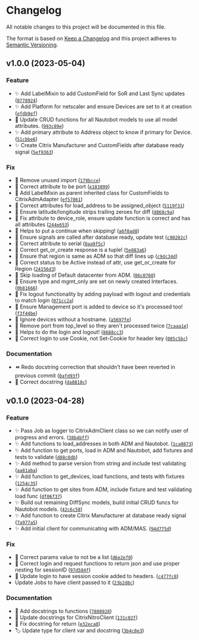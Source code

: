 # Changelog

All notable changes to this project will be documented in this file.

The format is based on [Keep a Changelog](http://keepachangelog.com/en/1.0.0/)
and this project adheres to [Semantic Versioning](http://semver.org/spec/v2.0.0.html).

<!--next-version-placeholder-->

## v1.0.0 (2023-05-04)
### Feature
* ✨ Add LabelMixin to add CustomField for SoR and Last Sync updates ([`8778924`](https://github.com/networktocode-llc/nautobot-plugin-ssot-citrix-adm/commit/87789246f16492d73e2d68a17b322e3391afc3bd))
* ✨ Add Platform for netscaler and ensure Devices are set to it at creation ([`efdb9ef`](https://github.com/networktocode-llc/nautobot-plugin-ssot-citrix-adm/commit/efdb9ef39ca596317dcfd2b0855070a1d6741079))
* 🎨 Update CRUD functions for all Nautobot models to use all model attributes. ([`993c89e`](https://github.com/networktocode-llc/nautobot-plugin-ssot-citrix-adm/commit/993c89e5e2fd2e70f002c0b5a2ee4d84921a3dc4))
* ✨ Add primary attribute to Address object to know if primary for Device. ([`51cbbe6`](https://github.com/networktocode-llc/nautobot-plugin-ssot-citrix-adm/commit/51cbbe6f0387130c83b696d1faf78e867a2fc795))
* ✨ Create Citrix Manufacturer and CustomFields after database ready signal ([`5ef9363`](https://github.com/networktocode-llc/nautobot-plugin-ssot-citrix-adm/commit/5ef9363d2dc26d4bd590a3069c904e3eca2fa165))

### Fix
* 🐛 Remove unused import ([`179bcce`](https://github.com/networktocode-llc/nautobot-plugin-ssot-citrix-adm/commit/179bcce1443c6ad17c4ecb94d2a920e56a97d14b))
* 🐛 Correct attribute to be port ([`e183899`](https://github.com/networktocode-llc/nautobot-plugin-ssot-citrix-adm/commit/e183899f3ac179f79670720dfbaff1070ee96483))
* 🐛 Add LabelMixin as parent inherited class for CustomFields to CitrixAdmAdapter ([`ef57861`](https://github.com/networktocode-llc/nautobot-plugin-ssot-citrix-adm/commit/ef578617908f4622cf3fd1b5b6823341f45b9cc2))
* 🐛 Correct attributes for load_address to be assigned_object ([`5119f31`](https://github.com/networktocode-llc/nautobot-plugin-ssot-citrix-adm/commit/5119f31d49365bad7dd45a9a403bd987c5af1a94))
* 🐛 Ensure latitude/longitude strips trailing zeroes for diff ([`d868c9a`](https://github.com/networktocode-llc/nautobot-plugin-ssot-citrix-adm/commit/d868c9ab934f4c4f8c67aa02f7449b4eb4ae9fbe))
* 🐛 Fix attribute to device_role, ensure update function is correct and has all attributes ([`244e653`](https://github.com/networktocode-llc/nautobot-plugin-ssot-citrix-adm/commit/244e6534621c9c8686b2b9266b686a16e0aedbe4))
* 🐛 Helps to put a continue when skipping! ([`a6f0ad8`](https://github.com/networktocode-llc/nautobot-plugin-ssot-citrix-adm/commit/a6f0ad864f0ea0471dbe02c28fedc667f81b0f58))
* 🐛 Ensure signals are called after database ready, update test ([`c90202c`](https://github.com/networktocode-llc/nautobot-plugin-ssot-citrix-adm/commit/c90202ce4ad836963f3afd8feb76b06dfaf01b01))
* 🐛 Correct attribute to serial ([`0aa9f5c`](https://github.com/networktocode-llc/nautobot-plugin-ssot-citrix-adm/commit/0aa9f5ca9023d8d546ee8508b7fee23463246f39))
* 🐛 Correct get_or_create response is a tuple! ([`5e883a6`](https://github.com/networktocode-llc/nautobot-plugin-ssot-citrix-adm/commit/5e883a61c4d9165d354fb18afd97f3612ec43698))
* 🐛 Ensure that region is same as ADM so that diff lines up ([`c9dc34d`](https://github.com/networktocode-llc/nautobot-plugin-ssot-citrix-adm/commit/c9dc34df845ff778884fad9bfa27337a69cb5fdb))
* 🐛 Correct status to be Active instead of attr, use get_or_create for Region ([`24156d3`](https://github.com/networktocode-llc/nautobot-plugin-ssot-citrix-adm/commit/24156d39403ef31190cebece35b41d99a1ad7231))
* 🐛 Skip loading of Default datacenter from ADM. ([`06c0760`](https://github.com/networktocode-llc/nautobot-plugin-ssot-citrix-adm/commit/06c0760c03e95aeafd85a397f162e62be2a7483a))
* 🐛 Ensure type and mgmt_only are set on newly created Interfaces. ([`0b81666`](https://github.com/networktocode-llc/nautobot-plugin-ssot-citrix-adm/commit/0b81666aacf3f83ed7d2214bd356b26c2ed3e19a))
* 🐛 Fix logout functionality by adding payload with logout and credentials to match login ([`071cc2a`](https://github.com/networktocode-llc/nautobot-plugin-ssot-citrix-adm/commit/071cc2a02641482e95044bd5793f25a3fc302f1a))
* 🐛 Ensure Management port is added to device so it's processed too! ([`f3f44be`](https://github.com/networktocode-llc/nautobot-plugin-ssot-citrix-adm/commit/f3f44be3c8df218b7416490c1e90dd980c08c9a1))
* 🐛 Ignore devices without a hostname. ([`a5697fe`](https://github.com/networktocode-llc/nautobot-plugin-ssot-citrix-adm/commit/a5697fe61c13b9a78770fcd4661c96ec305cb640))
* 🐛 Remove port from top_level so they aren't processed twice ([`7caaa1e`](https://github.com/networktocode-llc/nautobot-plugin-ssot-citrix-adm/commit/7caaa1e75a676808590f3c236162f3ff33ac5989))
* 🐛 Helps to do the login and logout! ([`8688cc3`](https://github.com/networktocode-llc/nautobot-plugin-ssot-citrix-adm/commit/8688cc3bd6dfd30bae0f9f15b994a59b73d35072))
* 🐛 Correct login to use Cookie, not Set-Cookie for header key ([`085c5bc`](https://github.com/networktocode-llc/nautobot-plugin-ssot-citrix-adm/commit/085c5bcc4461b2973288f7911897b21ea9cf7d97))

### Documentation
* ⏪️ Redo docstring correction that shouldn't have been reverted in previous commit ([`0afd93f`](https://github.com/networktocode-llc/nautobot-plugin-ssot-citrix-adm/commit/0afd93f5780caa661b41ed54451141196bc0e3b2))
* 📝 Correct docstring ([`da8818c`](https://github.com/networktocode-llc/nautobot-plugin-ssot-citrix-adm/commit/da8818c431802f0a16b3783bd8cfbc0471747615))

## v0.1.0 (2023-04-28)
### Feature
* ✨ Pass Job as logger to CitrixAdmClient class so we can notify user of progress and errors. ([`38b4bff`](https://github.com/networktocode-llc/nautobot-plugin-ssot-citrix-adm/commit/38b4bffdbbea0c3b768413bfc3f9e9f110871663))
* ✨ Add functions to load_addresses in both ADM and Nautobot. ([`1ca0873`](https://github.com/networktocode-llc/nautobot-plugin-ssot-citrix-adm/commit/1ca08733bb6fb057de5d6b8616ca6626f23fa039))
* ✨ Add function to get ports, load in ADM and Nautobot, add fixtures and tests to validate ([`d88c8db`](https://github.com/networktocode-llc/nautobot-plugin-ssot-citrix-adm/commit/d88c8dbba591f377be966b09874384b2f6ca505d))
* ✨ Add method to parse version from string and include test validating ([`aa81aba`](https://github.com/networktocode-llc/nautobot-plugin-ssot-citrix-adm/commit/aa81abaa9839ddfbd7b4b489be16bd5f8757632b))
* ✨ Add function to get_devices, load functions, and tests with fixtures ([`1254c35`](https://github.com/networktocode-llc/nautobot-plugin-ssot-citrix-adm/commit/1254c358a00882ec398a5b84f78b5c15f5d70465))
* ✨ Add function to get sites from ADM, include fixture and test validating load func ([`df06f37`](https://github.com/networktocode-llc/nautobot-plugin-ssot-citrix-adm/commit/df06f3707213733c6d066577363900d4b661726d))
* ✨ Build out remaining DiffSync models, build initial CRUD funcs for Nautobot models. ([`42c6c58`](https://github.com/networktocode-llc/nautobot-plugin-ssot-citrix-adm/commit/42c6c588839622781c2444f295c15cff0d2234a4))
* ✨ Add function to create Citrix Manufacturer at database ready signal ([`7a977a5`](https://github.com/networktocode-llc/nautobot-plugin-ssot-citrix-adm/commit/7a977a5598e8c4c8613db39c22a9bb7d82ab3116))
* ✨ Add initial client for communicating with ADM/MAS. ([`94d775d`](https://github.com/networktocode-llc/nautobot-plugin-ssot-citrix-adm/commit/94d775d44648f53b5e00374414b94a54c04b2407))

### Fix
* 🐛 Correct params value to not be a list ([`d6e2ef0`](https://github.com/networktocode-llc/nautobot-plugin-ssot-citrix-adm/commit/d6e2ef0b3d6f5d092d80d4f4abe6a7e19ab70d41))
* 🐛 Correct login and request functions to return json and use proper nesting for sessionID ([`97d584f`](https://github.com/networktocode-llc/nautobot-plugin-ssot-citrix-adm/commit/97d584f924d73bb95380bae4b3df6a142aa8eaec))
* 🐛 Update login to have session cookie added to headers. ([`c477fc8`](https://github.com/networktocode-llc/nautobot-plugin-ssot-citrix-adm/commit/c477fc80005f5f168d33c407d8dbd40d5b3998ab))
* Update Jobs to have client passed to it ([`23b2d8c`](https://github.com/networktocode-llc/nautobot-plugin-ssot-citrix-adm/commit/23b2d8c15f5acc636034fbc7b1c2071a1d60812f))

### Documentation
* 📝 Add docstrings to functions ([`7888928`](https://github.com/networktocode-llc/nautobot-plugin-ssot-citrix-adm/commit/788892893db91aabbcde43a9d8baf5028e24f471))
* 📝 Update docstrings for CitrixNitroClient ([`131c02f`](https://github.com/networktocode-llc/nautobot-plugin-ssot-citrix-adm/commit/131c02fb831b170b243c976a92d577a059a0f173))
* 📝 Fix docstring for return ([`e32eca0`](https://github.com/networktocode-llc/nautobot-plugin-ssot-citrix-adm/commit/e32eca049b3f85d61650de4887b2ee9a6125ee3c))
* 🏷️ Update type for client var and docstring ([`3b4c8e3`](https://github.com/networktocode-llc/nautobot-plugin-ssot-citrix-adm/commit/3b4c8e3e8dde06f1d1c443a3bf743d42effe1d27))
